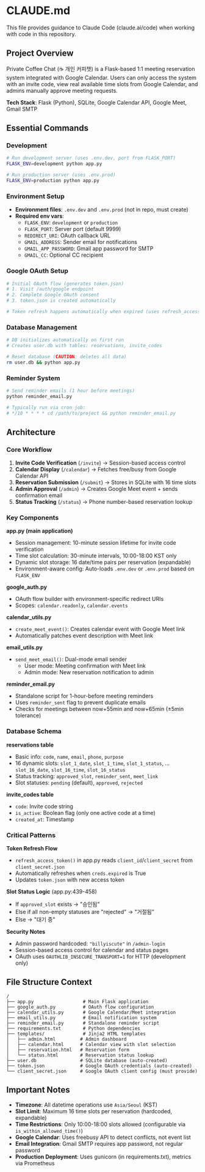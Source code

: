 # CLAUDE.md

This file provides guidance to Claude Code (claude.ai/code) when working with code in this repository.

## Project Overview

Private Coffee Chat (☕ 개인 커피챗) is a Flask-based 1:1 meeting reservation system integrated with Google Calendar. Users can only access the system with an invite code, view real available time slots from Google Calendar, and admins manually approve meeting requests.

**Tech Stack**: Flask (Python), SQLite, Google Calendar API, Google Meet, Gmail SMTP

## Essential Commands

### Development
```bash
# Run development server (uses .env.dev, port from FLASK_PORT)
FLASK_ENV=development python app.py

# Run production server (uses .env.prod)
FLASK_ENV=production python app.py
```

### Environment Setup
- **Environment files**: `.env.dev` and `.env.prod` (not in repo, must create)
- **Required env vars**:
  - `FLASK_ENV`: `development` or `production`
  - `FLASK_PORT`: Server port (default 9999)
  - `REDIRECT_URI`: OAuth callback URL
  - `GMAIL_ADDRESS`: Sender email for notifications
  - `GMAIL_APP_PASSWORD`: Gmail app password for SMTP
  - `GMAIL_CC`: Optional CC recipient

### Google OAuth Setup
```bash
# Initial OAuth flow (generates token.json)
# 1. Visit /auth/google endpoint
# 2. Complete Google OAuth consent
# 3. token.json is created automatically

# Token refresh happens automatically when expired (uses refresh_access_token in app.py)
```

### Database Management
```bash
# DB initializes automatically on first run
# Creates user.db with tables: reservations, invite_codes

# Reset database (CAUTION: deletes all data)
rm user.db && python app.py
```

### Reminder System
```bash
# Send reminder emails (1 hour before meetings)
python reminder_email.py

# Typically run via cron job:
# */10 * * * * cd /path/to/project && python reminder_email.py
```

## Architecture

### Core Workflow
1. **Invite Code Verification** (`/invite`) → Session-based access control
2. **Calendar Display** (`/calendar`) → Fetches free/busy from Google Calendar API
3. **Reservation Submission** (`/submit`) → Stores in SQLite with 16 time slots
4. **Admin Approval** (`/admin`) → Creates Google Meet event + sends confirmation email
5. **Status Tracking** (`/status`) → Phone number-based reservation lookup

### Key Components

**app.py (main application)**
- Session management: 10-minute session lifetime for invite code verification
- Time slot calculation: 30-minute intervals, 10:00-18:00 KST only
- Dynamic slot storage: 16 date/time pairs per reservation (expandable)
- Environment-aware config: Auto-loads `.env.dev` or `.env.prod` based on `FLASK_ENV`

**google_auth.py**
- OAuth flow builder with environment-specific redirect URIs
- Scopes: `calendar.readonly`, `calendar.events`

**calendar_utils.py**
- `create_meet_event()`: Creates calendar event with Google Meet link
- Automatically patches event description with Meet link

**email_utils.py**
- `send_meet_email()`: Dual-mode email sender
  - User mode: Meeting confirmation with Meet link
  - Admin mode: New reservation notification to admin

**reminder_email.py**
- Standalone script for 1-hour-before meeting reminders
- Uses `reminder_sent` flag to prevent duplicate emails
- Checks for meetings between now+55min and now+65min (±5min tolerance)

### Database Schema

**reservations table**
- Basic info: `code`, `name`, `email`, `phone`, `purpose`
- 16 dynamic slots: `slot_1_date`, `slot_1_time`, `slot_1_status`, ... `slot_16_date`, `slot_16_time`, `slot_16_status`
- Status tracking: `approved_slot`, `reminder_sent`, `meet_link`
- Slot statuses: `pending` (default), `approved`, `rejected`

**invite_codes table**
- `code`: Invite code string
- `is_active`: Boolean flag (only one active code at a time)
- `created_at`: Timestamp

### Critical Patterns

**Token Refresh Flow**
- `refresh_access_token()` in app.py reads `client_id`/`client_secret` from `client_secret.json`
- Automatically refreshes when `creds.expired` is True
- Updates `token.json` with new access token

**Slot Status Logic** (app.py:439-458)
- If `approved_slot` exists → "승인됨"
- Else if all non-empty statuses are "rejected" → "거절됨"
- Else → "대기 중"

**Security Notes**
- Admin password hardcoded: `"billyiscute"` in `/admin-login`
- Session-based access control for calendar and status pages
- OAuth uses `OAUTHLIB_INSECURE_TRANSPORT=1` for HTTP (development only)

## File Structure Context

```
/
├── app.py                  # Main Flask application
├── google_auth.py          # OAuth flow configuration
├── calendar_utils.py       # Google Calendar/Meet integration
├── email_utils.py          # Email notification system
├── reminder_email.py       # Standalone reminder script
├── requirements.txt        # Python dependencies
├── templates/              # Jinja2 HTML templates
│   ├── admin.html         # Admin dashboard
│   ├── calendar.html      # Calendar view with slot selection
│   ├── reservation.html   # Reservation form
│   └── status.html        # Reservation status lookup
├── user.db                # SQLite database (auto-created)
├── token.json             # Google OAuth credentials (auto-created)
└── client_secret.json     # Google OAuth client config (must provide)
```

## Important Notes

- **Timezone**: All datetime operations use `Asia/Seoul` (KST)
- **Slot Limit**: Maximum 16 time slots per reservation (hardcoded, expandable)
- **Time Restrictions**: Only 10:00-18:00 slots allowed (configurable via `is_within_allowed_time()`)
- **Google Calendar**: Uses freebusy API to detect conflicts, not event list
- **Email Integration**: Gmail SMTP requires app password, not regular password
- **Production Deployment**: Uses gunicorn (in requirements.txt), metrics via Prometheus
